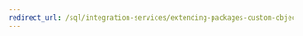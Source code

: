 ```yaml
---
redirect_url: /sql/integration-services/extending-packages-custom-objects-data-flow-types/developing-a-custom-destination-component
---
```

